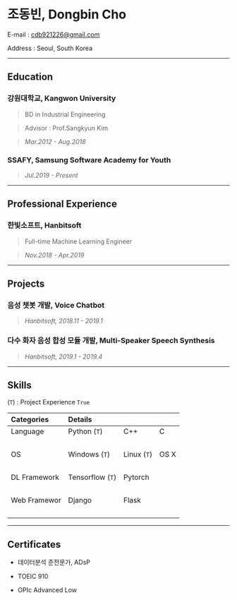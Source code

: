 # 조동빈, Dongbin Cho

E-mail :	cdb921226@gmail.com

Address :	Seoul, South Korea

---

## Education

### 강원대학교, Kangwon University

> BD in Industrial Engineering

> Advisor : Prof.Sangkyun Kim

> *Mar.2012 - Aug.2018*

### SSAFY, Samsung Software Academy for Youth

> *Jul.2019 - Present*      

---

## Professional Experience

### 한빛소프트, Hanbitsoft

> Full-time Machine Learning Engineer

> *Nov.2018 - Apr.2019*

---

## Projects

### 음성 챗봇 개발, Voice Chatbot

> *Hanbitsoft, 2018.11 - 2019.1*

### 다수 화자 음성 합성 모듈 개발, Multi-Speaker Speech Synthesis

> *Hanbitsoft, 2019.1 - 2019.4*

---

## Skills

(`T`) : Project Experience `True`

| Categories        | Details               |                  |           |
| :---------------- | :-------------------- | :--------------- | :-------- |
| Language<pre>     | Python (`T`)<pre>     | C++<pre>         | C<pre>    |
| OS<pre>           | Windows (`T`)<pre>    | Linux (`T`)<pre> | OS X<pre> |
| DL Framework<pre> | Tensorflow (`T`)<pre> | Pytorch<pre>     |           |
| Web Framewor<pre> | Django<pre>           | Flask<pre>       |           |

---

## Certificates

- 데이터분석 준전문가, ADsP

- TOEIC	910

- OPIc	Advanced Low

